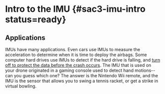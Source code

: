 # Intro to the IMU {#sac3-imu-intro status=ready}


## Applications

IMUs have many applications. Even cars use IMUs to measure the acceleration to determine when it is time to deploy the airbags. Some computer hard drives use IMUs to detect if the hard drive is falling, and [turn off to protect the data before the crash occurs](https://www.sparkfun.com/pages/accel_gyro_guide). The IMU that is used on your drone originated in a gaming console used to detect hand motions-- can you guess which one? The answer is the Nintendo Wii remote, and the IMU is the sensor that allows you to swing a tennis racket, or get a strike in virtual bowling.

